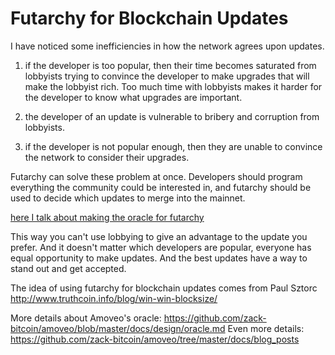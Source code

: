 Futarchy for Blockchain Updates
=========

I have noticed some inefficiencies in how the network agrees upon updates.

1) if the developer is too popular, then their time becomes saturated from lobbyists trying to convince the developer to make upgrades that will make the lobbyist rich. Too much time with lobbyists makes it harder for the developer to know what upgrades are important.

2) the developer of an update is vulnerable to bribery and corruption from lobbyists.

3) if the developer is not popular enough, then they are unable to convince the network to consider their upgrades.

Futarchy can solve these problem at once.
Developers should program everything the community could be interested in, and futarchy should be used to decide which updates to merge into the mainnet.

[here I talk about making the oracle for futarchy](../basics/using_governance.md)

This way you can't use lobbying to give an advantage to the update you prefer.
And it doesn't matter which developers are popular, everyone has equal opportunity to make updates.
And the best updates have a way to stand out and get accepted.

The idea of using futarchy for blockchain updates comes from Paul Sztorc http://www.truthcoin.info/blog/win-win-blocksize/

More details about Amoveo's oracle:  https://github.com/zack-bitcoin/amoveo/blob/master/docs/design/oracle.md
Even more details: https://github.com/zack-bitcoin/amoveo/tree/master/docs/blog_posts